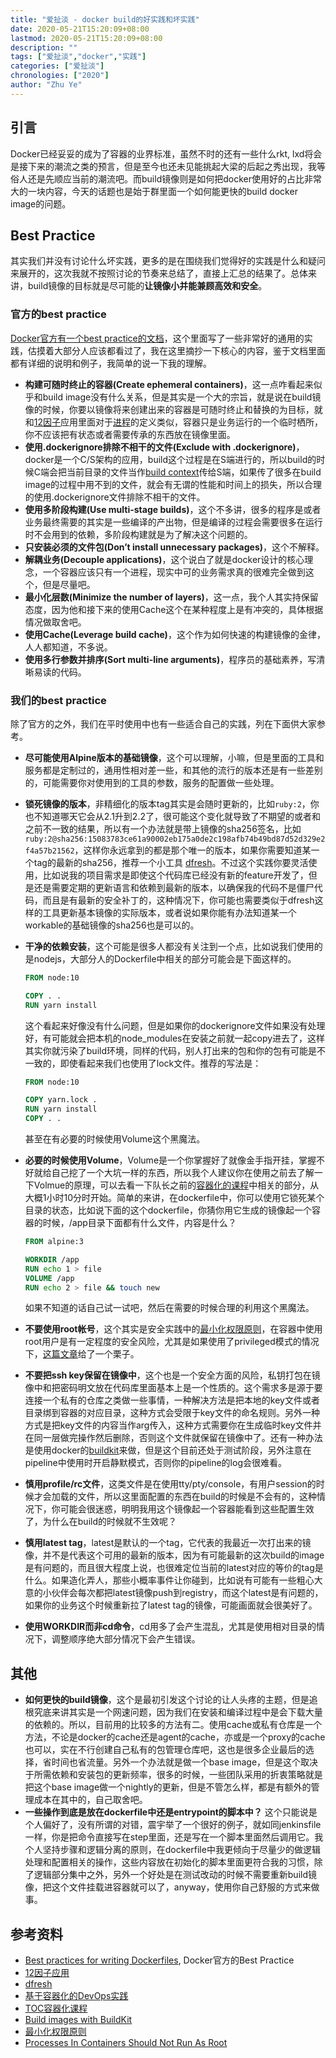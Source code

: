 ```yaml
---
title: "爱扯淡 - docker build的好实践和坏实践"
date: 2020-05-21T15:20:09+08:00
lastmod: 2020-05-21T15:20:09+08:00
description: ""
tags: ["爱扯淡","docker","实践"]
categories: ["爱扯淡"]
chronologies: ["2020"]
author: "Zhu Ye"
---
```


## 引言

Docker已经妥妥的成为了容器的业界标准，虽然不时的还有一些什么rkt, lxd将会是接下来的潮流之类的预言，但是至今也还未见能挑起大梁的后起之秀出现，我等俗人还是先顺应当前的潮流吧。而build镜像则是如何把docker使用好的占比非常大的一块内容，今天的话题也是始于群里面一个如何能更快的build docker image的问题。

## Best Practice
其实我们并没有讨论什么坏实践，更多的是在围绕我们觉得好的实践是什么和疑问来展开的，这次我就不按照讨论的节奏来总结了，直接上汇总的结果了。总体来讲，build镜像的目标就是尽可能的**让镜像小并能兼顾高效和安全**。

### 官方的best practice

[Docker官方有一个best practice的文档](https://docs.docker.com/develop/develop-images/dockerfile_best-practices/)，这个里面写了一些非常好的通用的实践，估摸着大部分人应该都看过了，我在这里摘抄一下核心的内容，鉴于文档里面都有详细的说明和例子，我简单的说一下我的理解。

- **构建可随时终止的容器(Create ephemeral containers)**，这一点咋看起来似乎和build image没有什么关系，但是其实是一个大的宗旨，就是说在build镜像的时候，你要以镜像将来创建出来的容器是可随时终止和替换的为目标，就和[12因子](https://12factor.net/zh_cn/)应用里面对于[进程](https://12factor.net/zh_cn/processes)的定义类似，容器只是业务运行的一个临时栖所，你不应该把有状态或者需要传承的东西放在镜像里面。
- **使用.dockerignore排除不相干的文件(Exclude with .dockerignore)**，docker是一个C/S架构的应用，build这个过程是在S端进行的，所以build的时候C端会把当前目录的文件当作[build context](https://docs.docker.com/develop/develop-images/dockerfile_best-practices/#understand-build-context)传给S端，如果传了很多在build image的过程中用不到的文件，就会有无谓的性能和时间上的损失，所以合理的使用.dockerignore文件排除不相干的文件。
- **使用多阶段构建(Use multi-stage builds)**，这个不多讲，很多的程序是或者业务最终需要的其实是一些编译的产出物，但是编译的过程会需要很多在运行时不会用到的依赖，多阶段构建就是为了解决这个问题的。
- **只安装必须的文件包(Don’t install unnecessary packages)**，这个不解释。
- **解耦业务(Decouple applications)**，这个说白了就是docker设计的核心理念，一个容器应该只有一个进程，现实中可的业务需求真的很难完全做到这个，但是尽量吧。
- **最小化层数(Minimize the number of layers)**，这一点，我个人其实持保留态度，因为他和接下来的使用Cache这个在某种程度上是有冲突的，具体根据情况做取舍吧。
- **使用Cache(Leverage build cache)**，这个作为如何快速的构建镜像的金律，人人都知道，不多说。
- **使用多行参数并排序(Sort multi-line arguments)**，程序员的基础素养，写清晰易读的代码。

### 我们的best practice

除了官方的之外，我们在平时使用中也有一些适合自己的实践，列在下面供大家参考。

- **尽可能使用Alpine版本的基础镜像**，这个可以理解，小嘛，但是里面的工具和服务都是定制过的，通用性相对差一些，和其他的流行的版本还是有一些差别的，可能需要你对使用到的工具的参数，服务的配置做一些处理。

- **锁死镜像的版本**，非精细化的版本tag其实是会随时更新的，比如`ruby:2`，你也不知道哪天它会从2.1升到2.2了，很可能这个变化就导致了不期望的或者和之前不一致的结果，所以有一个办法就是带上镜像的sha256签名，比如`ruby:2@sha256:15083783ce61a90002eb175a0de2c198afb74b49bd87d52d329e2f4a57b21562`，这样你永远拿到的都是那个唯一的版本，如果你需要知道某一个tag的最新的sha256，推荐一个小工具 [dfresh](https://github.com/realestate-com-au/dfresh)。不过这个实践你要灵活使用，比如说我的项目需求是即使这个代码库已经没有新的feature开发了，但是还是需要定期的更新语言和依赖到最新的版本，以确保我的代码不是僵尸代码，而且是有最新的安全补丁的，这种情况下，你可能也需要类似于dfresh这样的工具更新基本镜像的实际版本，或者说如果你能有办法知道某一个workable的基础镜像的sha256也是可以的。

- **干净的依赖安装**，这个可能是很多人都没有关注到一个点，比如说我们使用的是nodejs，大部分人的Dockerfile中相关的部分可能会是下面这样的。

  ```dockerfile
  FROM node:10
  
  COPY . .
  RUN yarn install
  ```

  这个看起来好像没有什么问题，但是如果你的dockerignore文件如果没有处理好，有可能就会把本机的node_modules在安装之前就一起copy进去了，这样其实你就污染了build环境，同样的代码，别人打出来的包和你的包有可能是不一致的，即使看起来我们也使用了lock文件。推荐的写法是：

  ```dockerfile
  FROM node:10
  
  COPY yarn.lock .
  RUN yarn install
  COPY . .
  ```
  
  甚至在有必要的时候使用Volume这个黑魔法。

- **必要的时候使用Volume**，Volume是一个你掌握好了就像金手指开挂，掌握不好就给自己挖了一个大坑一样的东西，所以我个人建议你在使用之前去了解一下Volmue的原理，可以去看一下队长之前的[容器化的课程](https://drive.google.com/file/d/1cbqEHxQlvVqYXs5RLZ7f3gOCw0pfV2d-/view?usp=sharing)中相关的部分，从大概1小时10分时开始。简单的来讲，在dockerfile中，你可以使用它锁死某个目录的状态，比如说下面的这个dockerfile，你猜你用它生成的镜像起一个容器的时候，/app目录下面都有什么文件，内容是什么？

  ```dockerfile
  FROM alpine:3
  
  WORKDIR /app
  RUN echo 1 > file
  VOLUME /app
  RUN echo 2 > file && touch new
  ```

  如果不知道的话自己试一试吧，然后在需要的时候合理的利用这个黑魔法。

- **不要使用root帐号**，这个其实是安全实践中的[最小化权限原则](https://en.wikipedia.org/wiki/Principle_of_least_privilege)，在容器中使用root用户是有一定程度的安全风险，尤其是如果使用了privileged模式的情况下，[这篇文章](https://medium.com/@mccode/processes-in-containers-should-not-run-as-root-2feae3f0df3b)给了一个栗子。

- **不要把ssh key保留在镜像中**，这个也是一个安全方面的风险，私钥打包在镜像中和把密码明文放在代码库里面基本上是一个性质的。这个需求多是源于要连接一个私有的仓库之类做一些事情，一种解决方法是把本地的key文件或者目录绑到容器的对应目录，这种方式会受限于key文件的命名规则。另外一种方式是把key文件的内容当作arg传入，这种方式需要你在生成临时key文件并在同一层做完操作然后删除，否则这个文件就保留在镜像中了。还有一种办法是使用docker的[buildkit](https://docs.docker.com/develop/develop-images/build_enhancements/#using-ssh-to-access-private-data-in-builds)来做，但是这个目前还处于测试阶段，另外注意在pipeline中使用时开启静默模式，否则你的pipeline的log会很难看。

- **慎用profile/rc文件**，这类文件是在使用tty/pty/console，有用户session的时候才会加载的文件，所以这里面配置的东西在build的时候是不会有的，这种情况下，你可能会很迷惑，明明我用这个镜像起一个容器能看到这些配置生效了，为什么在build的时候就不生效呢？
- **慎用latest tag**，latest是默认的一个tag，它代表的我最近一次打出来的镜像，并不是代表这个可用的最新的版本，因为有可能最新的这次build的image是有问题的，而且很大程度上说，也很难定位当前的latest对应的等价的tag是什么。如果造化弄人，那些小概率事件让你碰到，比如说有可能有一些粗心大意的小伙伴会每次都把latest镜像push到registry，而这个latest是有问题的，如果你的业务这个时候重新拉了latest tag的镜像，可能画面就会很美好了。
- **使用WORKDIR而非cd命令**，cd用多了会产生混乱，尤其是使用相对目录的情况下，调整顺序绝大部分情况下会产生错误。

## 其他

- **如何更快的build镜像**，这个是最初引发这个讨论的让人头疼的主题，但是追根究底来讲其实是一个网速问题，因为我们在安装和编译过程中是会下载大量的依赖的。所以，目前用的比较多的方法有二。使用cache或私有仓库是一个方法，不论是docker的cache还是agent的cache，亦或是一个proxy的cache也可以，实在不行创建自己私有的包管理仓库吧，这也是很多企业最后的选择，省时间也省流量。另外一个办法就是做一个base image，但是这个取决于所需依赖和安装包的更新频率，很多的时候，一些团队采用的折衷策略就是把这个base image做一个nightly的更新，但是不管怎么样，都是有额外的管理成本在其中的，自己取舍吧。
- **一些操作到底是放在dockerfile中还是entrypoint的脚本中？** 这个只能说是个人偏好了，没有所谓的对错，震宇举了一个很好的例子，就如同jenkinsfile一样，你是把命令直接写在step里面，还是写在一个脚本里面然后调用它。我个人坚持步骤和逻辑分离的原则，在dockerfile中我更倾向于尽量少的做逻辑处理和配置相关的操作，这些内容放在初始化的脚本里面更符合我的习惯，除了逻辑部分集中之外，另外一个好处是在测试改动的时候不需要重新build镜像，把这个文件挂载进容器就可以了，anyway，使用你自己舒服的方式来做事。


## 参考资料

- [Best practices for writing Dockerfiles](https://docs.docker.com/develop/develop-images/dockerfile_best-practices/), Docker官方的Best Practice
- [12因子应用](https://12factor.net/zh_cn/)
- [dfresh](https://github.com/realestate-com-au/dfresh)
- [基于容器化的DevOps实践](https://slides.com/phoenix_zhu/deck)
- [TOC容器化课程](https://drive.google.com/drive/folders/1oMAmflF8LVHkkGuLEHfnR6MOPeAxtcEm)
- [Build images with BuildKit](https://docs.docker.com/develop/develop-images/build_enhancements/)
- [最小化权限原则](https://en.wikipedia.org/wiki/Principle_of_least_privilege)
- [Processes In Containers Should Not Run As Root](https://medium.com/@mccode/processes-in-containers-should-not-run-as-root-2feae3f0df3b)
